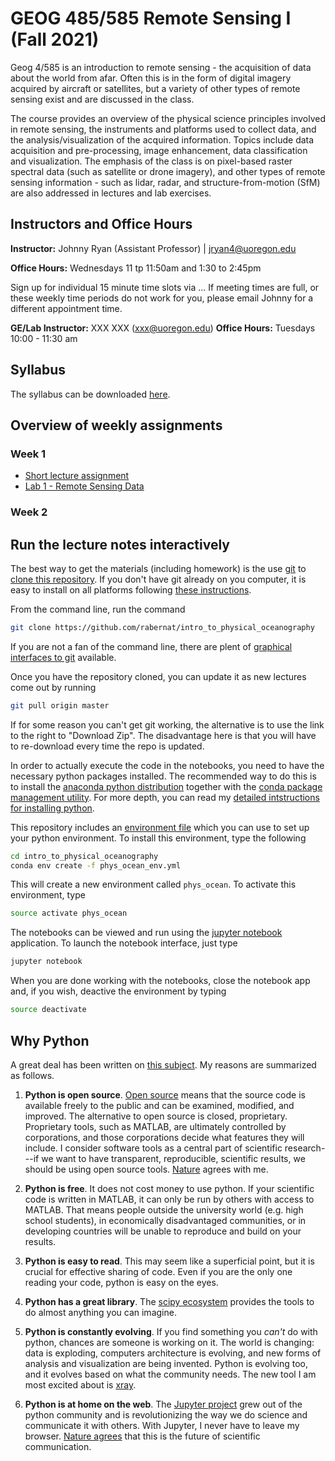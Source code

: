 # GEOG 485/585 Remote Sensing I (Fall 2021)

Geog 4/585 is an introduction to remote sensing - the acquisition of data about the world from afar. Often this is in the form of digital imagery acquired by aircraft or satellites, but a variety of other types of remote sensing exist and are discussed in the class.

The course provides an overview of the physical science principles involved in remote sensing, the instruments and platforms used to collect data, and the analysis/visualization of the acquired information. Topics include data acquisition and pre-processing, image enhancement,  data classification and visualization. The emphasis of the class is on pixel-based raster spectral data (such as satellite or drone imagery), and other types of remote sensing information - such as lidar, radar, and structure-from-motion (SfM) are also addressed in lectures and lab exercises.

## Instructors and Office Hours

**Instructor:** Johnny Ryan (Assistant Professor) |  jryan4@uoregon.edu

**Office Hours:**  Wednesdays 11 tp 11:50am and 1:30 to 2:45pm

Sign up for individual 15 minute time slots via ...
If meeting times are full, or these weekly time periods do not work for you, please email Johnny for a different appointment time.

**GE/Lab Instructor:** XXX XXX (xxx@uoregon.edu)
**Office Hours:** Tuesdays 10:00 - 11:30 am

## Syllabus

The syllabus can be downloaded [here](https://github.com/JohnnyRyan1/intro-to-remote-sensing/blob/master/syllabus/Syllabus.doc).

## Overview of weekly assignments

### Week 1

* [Short lecture assignment](https://github.com/JohnnyRyan1/intro-to-remote-sensing/blob/master/assignments/week_1/remote_sensing_questions.txt)
* [Lab 1 - Remote Sensing Data](https://github.com/JohnnyRyan1/intro-to-remote-sensing/blob/master/assignments/week_1/lab.txt)

### Week 2

## Run the lecture notes interactively ##

The best way to get the materials (including homework) is the use [git](https://git-scm.com/) to [clone this repository](https://git-scm.com/book/en/v2/Git-Basics-Getting-a-Git-Repository). If you don't have git already on you computer, it is easy to install on all platforms following [these instructions](https://git-scm.com/book/en/v2/Getting-Started-Installing-Git).

From the command line, run the command

```bash
git clone https://github.com/rabernat/intro_to_physical_oceanography
```

If you are not a fan of the command line, there are plent of [graphical interfaces to git](https://git-scm.com/download/gui/linux) available.

Once you have the repository cloned, you can update it as new lectures come out by running

```bash
git pull origin master
```

If for some reason you can't get git working, the alternative is to use the link to the right to "Download Zip". The disadvantage here is that you will have to re-download every time the repo is updated.

In order to actually execute the code in the notebooks, you need to have the necessary python packages installed.
The recommended way to do this is to install the [anaconda python distribution](https://www.anaconda.com/download/) together with the [conda package management utility](https://conda.io/docs/).
For more depth, you can read my [detailed intstructions for installing python](https://rabernat.github.io/research_computing/python.html).

This repository includes an [environment file](https://github.com/rabernat/intro_to_physical_oceanography/blob/master/phys_ocean_env.yml) which you can use to set up your python environment. To install this environment, type the following

```bash
cd intro_to_physical_oceanography
conda env create -f phys_ocean_env.yml
```

This will create a new environment called `phys_ocean`. To activate this environment, type

```bash
source activate phys_ocean
```

The notebooks can be viewed and run using the [jupyter notebook](https://jupyter-notebook.readthedocs.io/en/stable/notebook.html) application. To launch the notebook interface, just type

```bash
jupyter notebook
```

When you are done working with the notebooks, close the notebook app and, if you wish, deactive the environment by typing

```bash
source deactivate
```

## Why Python ##

A great deal has been written on [this subject](http://cyrille.rossant.net/why-using-python-for-scientific-computing/).
My reasons are summarized as follows.

1. __Python is open source__. [Open source](https://en.wikipedia.org/wiki/Open_source)
means that the source code is available freely to the public and can be examined,
modified, and improved. The alternative to open source is closed, proprietary.
Proprietary tools, such as MATLAB, are ultimately controlled by corporations, and
those corporations decide what features they will include. I consider software
tools as a central part of scientific research---if we want to have transparent,
reproducible, scientific results, we should be using open source tools.
[Nature](http://www.nature.com/nature/journal/v482/n7386/full/nature10836.html)
agrees with me.

1. __Python is free__. It does not cost money to use python. If your scientific
code is written in MATLAB, it can only be run by others with access to MATLAB.
That means people outside the university world (e.g. high school students), in
economically disadvantaged communities, or in developing countries will be
unable to reproduce and build on your results.

1. __Python is easy to read__. This may seem like a superficial point, but it is
crucial for effective sharing of code. Even if you are the only one reading
your code, python is easy on the eyes.

1. __Python has a great library__. The [scipy ecosystem](http://scipy.org)
provides the tools to do almost anything you can imagine.

1. __Python is constantly evolving__. If you find something you _can't_ do with
python, chances are someone is working on it. The world is changing: data is
exploding, computers architecture is evolving, and new forms of analysis and
visualization are being invented. Python is evolving too, and it evolves based
on what the community needs. The new tool I am most excited about is
[xray](http://continuum.io/blog/xray-dask).

1. __Python is at home on the web__. The [Jupyter project](https://jupyter.org/)
grew out of the python community and is revolutionizing the way we do science
and communicate it with others. With Jupyter, I never have to leave my browser.
[Nature agrees](http://www.nature.com/news/interactive-notebooks-sharing-the-code-1.16261)
that this is the future of scientific communication.
